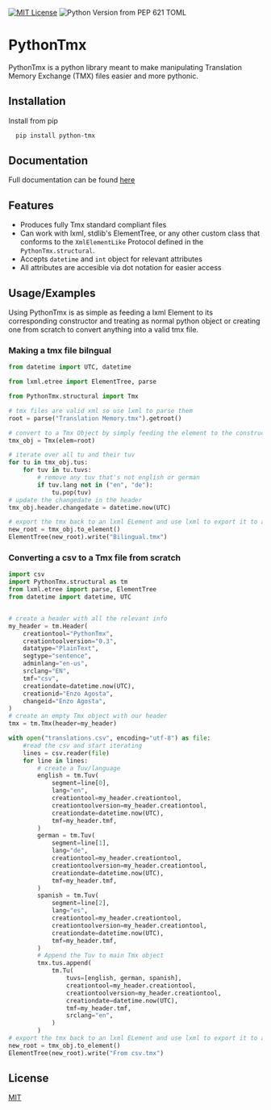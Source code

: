 
[![MIT License](https://img.shields.io/badge/License-MIT-green.svg)](https://choosealicense.com/licenses/mit/)
![Python Version from PEP 621 TOML](https://img.shields.io/python/required-version-toml?tomlFilePath=https%3A%2F%2Fraw.githubusercontent.com%2FChonkyYoshi%2Fpython-tmx%2Frefs%2Fheads%2Fmain%2Fpyproject.toml)

# PythonTmx

PythonTmx is a python library meant to make manipulating Translation Memory Exchange (TMX) files easier and more pythonic.

## Installation

Install from pip

```bash
  pip install python-tmx
```
    
## Documentation

Full documentation can be found [here](https://https://python-tmx.readthedocs.io/en/stable/)


## Features

- Produces fully Tmx standard compliant files
- Can work with lxml, stdlib's ElementTree, or any other custom class that conforms to the `XmlElementLike` Protocol defined in the `PythonTmx.structural`.
- Accepts `datetime` and `int` object for relevant attributes
- All attributes are accesible via dot notation for easier access


## Usage/Examples

Using PythonTmx is as simple as feeding a lxml Element to its corresponding constructor and treating as normal python object or creating one from scratch to convert anything into a valid tmx file.

### Making a tmx file bilngual

```python
from datetime import UTC, datetime

from lxml.etree import ElementTree, parse

from PythonTmx.structural import Tmx

# tmx files are valid xml so use lxml to parse them
root = parse("Translation Memory.tmx").getroot()

# convert to a Tmx Object by simply feeding the element to the constructor
tmx_obj = Tmx(elem=root)

# iterate over all tu and their tuv
for tu in tmx_obj.tus:
    for tuv in tu.tuvs:
        # remove any tuv that's not english or german
        if tuv.lang not in ("en", "de"):
            tu.pop(tuv)
# update the changedate in the header
tmx_obj.header.changedate = datetime.now(UTC)

# export the tmx back to an lxml ELement and use lxml to export it to a file again
new_root = tmx_obj.to_element()
ElementTree(new_root).write("Bilingual.tmx")
```
### Converting a csv to a Tmx file from scratch
```python
import csv
import PythonTmx.structural as tm
from lxml.etree import parse, ElementTree
from datetime import datetime, UTC


# create a header with all the relevant info
my_header = tm.Header(
    creationtool="PythonTmx",
    creationtoolversion="0.3",
    datatype="PlainText",
    segtype="sentence",
    adminlang="en-us",
    srclang="EN",
    tmf="csv",
    creationdate=datetime.now(UTC),
    creationid="Enzo Agosta",
    changeid="Enzo Agosta",
)
# create an empty Tmx object with our header
tmx = tm.Tmx(header=my_header)

with open("translations.csv", encoding="utf-8") as file:
    #read the csv and start iterating
    lines = csv.reader(file)
    for line in lines:
        # create a Tuv/language
        english = tm.Tuv(
            segment=line[0],
            lang="en",
            creationtool=my_header.creationtool,
            creationtoolversion=my_header.creationtool,
            creationdate=datetime.now(UTC),
            tmf=my_header.tmf,
        )
        german = tm.Tuv(
            segment=line[1],
            lang="de",
            creationtool=my_header.creationtool,
            creationtoolversion=my_header.creationtool,
            creationdate=datetime.now(UTC),
            tmf=my_header.tmf,
        )
        spanish = tm.Tuv(
            segment=line[2],
            lang="es",
            creationtool=my_header.creationtool,
            creationtoolversion=my_header.creationtool,
            creationdate=datetime.now(UTC),
            tmf=my_header.tmf,
        )
        # Append the Tuv to main Tmx object
        tmx.tus.append(
            tm.Tu(
                tuvs=[english, german, spanish],
                creationtool=my_header.creationtool,
                creationtoolversion=my_header.creationtool,
                creationdate=datetime.now(UTC),
                tmf=my_header.tmf,
                srclang="en",
            )
        )
# export the tmx back to an lxml ELement and use lxml to export it to a file again
new_root = tmx_obj.to_element()
ElementTree(new_root).write("From csv.tmx")
```
## License

[MIT](https://choosealicense.com/licenses/mit/)


